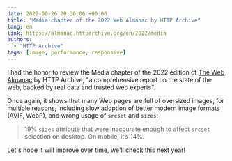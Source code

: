 ```yaml
---
date: 2022-09-26 20:30:06 +00:00
title: "Media chapter of the 2022 Web Almanac by HTTP Archive"
lang: en
link: https://almanac.httparchive.org/en/2022/media
authors:
  - "HTTP Archive"
tags: [image, performance, responsive]
---
```


I had the honor to review the Media chapter of the 2022 edition of [The Web Almanac](https://almanac.httparchive.org/) by HTTP Archive, "a comprehensive report on the state of the web, backed by real data and trusted web experts".

Once again, it shows that many Web pages are full of oversized images, for multiple reasons, including slow adoption of better modern image formats (AVIF, WebP), and wrong usage of `srcset` and `sizes`:

> 19% `sizes` attribute that were inaccurate enough to affect `srcset` selection on desktop. On mobile, it’s 14%.

Let's hope it will improve over time, we'll check this next year!
